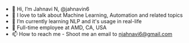 - 👋 Hi, I’m Jahnavi N, @jahnavin6
- 👀 I love to talk about Machine Learning, Automation and related topics
- 🌱 I’m currently learning NLP and it's usage in real-life
- 💞️ Full-time employee at AMD, CA, USA
- 📫 How to reach me - Shoot me an email to njahnavi6@gmail.com

<!---
jahnavin6/jahnavin6 is a ✨ special ✨ repository because its `README.md` (this file) appears on your GitHub profile.
You can click the Preview link to take a look at your changes.
--->
